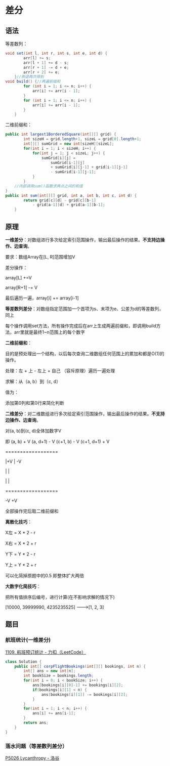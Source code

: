 # 差分

## 语法

等差数列：

```java
void set(int l, int r, int s, int e, int d) {
		arr[l] += s;
		arr[l + 1] += d - s;
		arr[r + 1] -= d + e;
		arr[r + 2] += e;
	}//倒退两次得到
void build() {//两遍前缀和
		for (int i = 1; i <= n; i++) {
			arr[i] += arr[i - 1];
		}
		for (int i = 1; i <= n; i++) {
			arr[i] += arr[i - 1];
		}
	}
```

二维前缀和：

```java
public int largest1BorderedSquare(int[][] grid) {
        int sizeH = grid.length+1, sizeL = grid[0].length+1;
        int[][] sumGrid = new int[sizeH][sizeL];
        for(int i = 1; i < sizeH; i++) {
            for(int j = 1; j < sizeL; j++) {
                sumGrid[i][j] = 
                    sumGrid[i-1][j]
                    + sumGrid[i][j-1] + grid[i-1][j-1]
                    - sumGrid[i-1][j-1];
            }
        }
    //内部调用sum()函数求两点之间的和值
}
public int sum(int[][] grid, int a, int b, int c, int d) {
        return grid[c][d] - grid[c][b-1]
            - grid[a-1][d] + grid[a-1][b-1];
    }
```



## 原理

**一维差分**：对数组进行多次给定索引范围操作，输出最后操作的结果。**不支持边操作、边查询**。

要求：数组Array在[L, R]范围增加V

差分操作：

array[L] +=V

array[R+1] -= V

最后遍历一遍，array[i] += array[i-1]

**等差数列差分**：对数组指定范围加一个首项为s、末项为e、公差为d的等差数列，同上

每个操作调用set方法，所有操作完成后在arr上生成两遍前缀和，即调用build方法，arr里就是最终1~n范围上的每个数字

**二维前缀和**：

目的是预处理出一个结构，以后每次查询二维数组任何范围上的累加和都是O(1)的操作。

处理：左 + 上 - 左上 + 自己  （容斥原理）遍历一遍处理

求解：从（a, b）到（c, d）

值为：

添加第0列和第0行来简化判断

**二维差分**：对二维数组进行多次给定索引范围操作，输出最后操作的结果。**不支持边操作、边查询**。

对(a, b)到(c, d)全体加数字V

即 (a, b) + V    (a, d+1) - V    (c+1, b) - V    (c+1, d+1) + V

==================

|+V				| -V

|				    |

|				    |

==================

-V				      +V

全部操作完后取二维前缀和

**离散化技巧**：

X左 = X * 2 - r

X右 = X * 2 + r

Y下 = Y * 2 - r

Y上 = Y * 2 + r

可以化简掉原题中的0.5  即整体扩大两倍

**大数字化简技巧**：

把所有值排序后编号，进行计算(在不影响求解的情况下)

[10000, 39999990, 4235235525] --->[1, 2, 3]

## 题目

### 航班统计(一维差分)

[1109. 航班预订统计 - 力扣（LeetCode）](https://leetcode.cn/problems/corporate-flight-bookings/description/)

```java
class Solution {
    public int[] corpFlightBookings(int[][] bookings, int n) {
        int[] ans = new int[n];
        int bookSize = bookings.length;
        for(int i = 0; i < bookSize; i++) {
            ans[bookings[i][0]-1] += bookings[i][2];
            if(bookings[i][1] < n) {
                ans[bookings[i][1]] -= bookings[i][2];
            }
        }
        for(int i = 1; i < n; i++) {
            ans[i] += ans[i-1];
        }
        return ans;
    }
}
```

### 落水问题（等差数列差分）

[P5026 Lycanthropy - 洛谷](https://www.luogu.com.cn/problem/P5026)

```java
```


